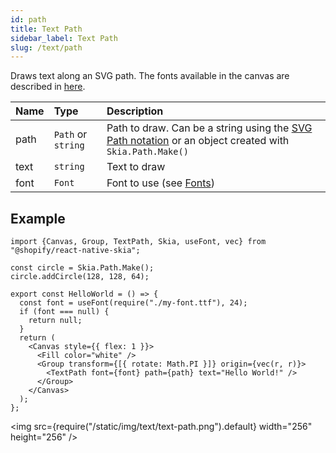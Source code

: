 ```yaml
---
id: path
title: Text Path
sidebar_label: Text Path
slug: /text/path
---
```


Draws text along an SVG path.
The fonts available in the canvas are described in [here](/docs/text/fonts).

| Name        | Type               |  Description                                                 |
|:------------|:-------------------|:-------------------------------------------------------------|
| path        | `Path` or `string` | Path to draw. Can be a string using the [SVG Path notation](https://developer.mozilla.org/en-US/docs/Web/SVG/Tutorial/Paths#line_commands) or an object created with `Skia.Path.Make()` |
| text        | `string`           | Text to draw                                                 |
| font        | `Font`             | Font to use (see [Fonts](/docs/text/fonts))                  |

## Example

```tsx twoslash
import {Canvas, Group, TextPath, Skia, useFont, vec} from "@shopify/react-native-skia";

const circle = Skia.Path.Make();
circle.addCircle(128, 128, 64);

export const HelloWorld = () => {
  const font = useFont(require("./my-font.ttf"), 24);
  if (font === null) {
    return null;
  }
  return (
    <Canvas style={{ flex: 1 }}>
      <Fill color="white" />
      <Group transform={[{ rotate: Math.PI }]} origin={vec(r, r)}>
        <TextPath font={font} path={path} text="Hello World!" />
      </Group>
    </Canvas>
  );
};
```

<img src={require("/static/img/text/text-path.png").default} width="256" height="256" />
